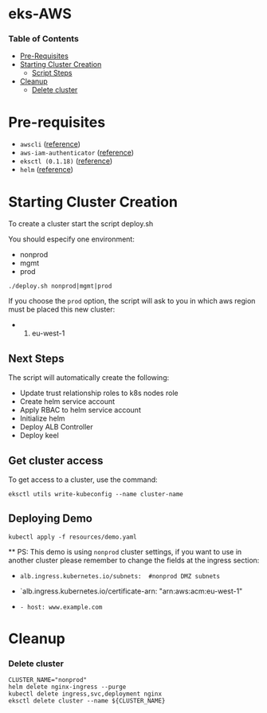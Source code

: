 # eks-AWS

### Table of Contents

* [Pre-Requisites](#Pre-requisites)
* [Starting Cluster Creation](#starting-cluster-creation)
  * [Script Steps](#script-steps)
* [Cleanup](#Cleanup)
  * [Delete cluster](#delete-cluster)


# Pre-requisites

* `awscli` ([reference](https://docs.aws.amazon.com/cli/latest/userguide/cli-chap-install.html))
* `aws-iam-authenticator` ([reference](https://docs.aws.amazon.com/eks/latest/userguide/install-aws-iam-authenticator.html))
* `eksctl (0.1.18)` ([reference](https://github.com/weaveworks/eksctl))
* `helm` ([reference](https://docs.helm.sh/using_helm/#installing-helm))



<a id="starting-cluster-creation">

# Starting Cluster Creation

To create a cluster start the script deploy.sh

You should especify one environment:
- nonprod
- mgmt
- prod

```shell 
./deploy.sh nonprod|mgmt|prod
```

If you choose the `prod` option, the script will ask to you in which aws region must be placed this new cluster:
- 1) eu-west-1 

<a id="script-steps">

## Next Steps

The script will automatically create the following:

- Update trust relationship roles to k8s nodes role
- Create helm service account
- Apply RBAC to helm service account
- Initialize helm
- Deploy ALB Controller
- Deploy keel


## Get cluster access

To get access to a cluster, use the command:
```shell 
eksctl utils write-kubeconfig --name cluster-name
```


## Deploying Demo

```shell
kubectl apply -f resources/demo.yaml
```
** PS: This demo is using `nonprod` cluster settings, if you want to use in another cluster please remember to change the fields at the ingress section:
- `alb.ingress.kubernetes.io/subnets:  #nonprod DMZ subnets`

- `alb.ingress.kubernetes.io/certificate-arn: "arn:aws:acm:eu-west-1"
- `- host: www.example.com`

# Cleanup

<a id="delete-cluster">

### Delete cluster
```shell
CLUSTER_NAME="nonprod"
helm delete nginx-ingress --purge
kubectl delete ingress,svc,deployment nginx
eksctl delete cluster --name ${CLUSTER_NAME}
```

